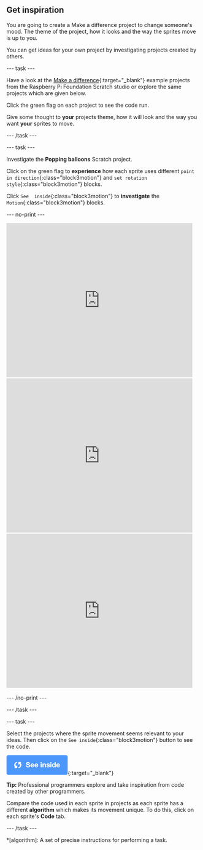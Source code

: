 ## Get inspiration

You are going to create a Make a difference project to change someone's mood. The theme of the project, how it looks and the way the sprites move is up to you. 

You can get ideas for your own project by investigating projects created by others.



--- task ---

Have a look at the [Make a difference](https://scratch.mit.edu/studios/27520550){:target="_blank"} example projects from the Raspberry Pi Foundation Scratch studio or explore the same projects which are given below.

Click the green flag on each project to see the code run.

Give some thought to **your** projects theme, how it will look and the way you want **your** sprites to move.

--- /task ---

--- task ---

Investigate the **Popping balloons** Scratch project.

Click on the green flag to **experience** how each sprite uses different `point in direction`{:class="block3motion"} and `set rotation style`{:class="block3motion"} blocks. 

Click `See  inside`{:class="block3motion"} to **investigate** the `Motion`{:class="block3motion"} blocks.

--- no-print ---

<div class="scratch-preview">
  <iframe src="https://scratch.mit.edu/projects/425346741/embed" allowtransparency="true" width="485" height="402" frameborder="0" scrolling="no" allowfullscreen></iframe>
</div>

<div class="scratch-preview">
  <iframe allowtransparency="true" width="485" height="402" src="https://scratch.mit.edu/projects/embed/425675232/?autostart=false" frameborder="0"></iframe>
</div>

<div class="scratch-preview">
  <iframe allowtransparency="true" width="485" height="402" src="https://scratch.mit.edu/projects/embed/433177517/?autostart=false" frameborder="0"></iframe>
</div>

--- /no-print ---

--- /task ---

--- task ---

Select the projects where the sprite movement seems relevant to your ideas. Then click on the `See inside`{:class="block3motion"} button to see the code.

[![See inside icon](images/see_inside.png)](https://scratch.mit.edu/projects/425346741/editor/){:target="_blank"}

**Tip:** Professional programmers explore and take inspiration from code created by other programmers.

Compare the code used in each sprite in projects as each sprite has a different **algorithm** which makes its movement unique. To do this, click on each sprite's **Code** tab.

--- /task ---

*[algorithm]: A set of precise instructions for performing a task.
